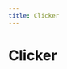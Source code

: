 ```yaml
---
title: Clicker
---
```


# Clicker

<style type="text/css">
#clicker::selection {
    background: transparent;
}
</style>

<script type="text/javascript">
(function () {
    var root_node = document.getElementById('content');
    var value_node = document.getElementById('clicker');
    var value = 0;
    value_node.innerText = value;
    root_node.style.cursor = 'pointer';
    root_node.onclick = function () {
        value += 1;
        value_node.innerText = value;
    };
})();
</script>
